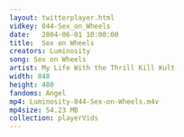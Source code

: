 ```yaml
---
layout: twitterplayer.html
vidkey: 044-Sex_on_Wheels
date:   2004-06-01 10:00:00
title:  Sex on Wheels
creators: Luminosity
song: Sex on Wheels
artist: My Life With the Thrill Kill Kult
width: 848
height: 480
fandoms: Angel
mp4: Luminosity-044-Sex-on-Wheels.m4v
mp4size: 54.23 MB
collection: playerVids
---
```


  <div>
  
  </div>
  
